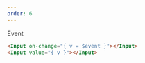 ```yaml
---
order: 6
---
```


Event

```html
<Input on-change="{ v = $event }"></Input>
<Input value="{ v }"></Input>
```
